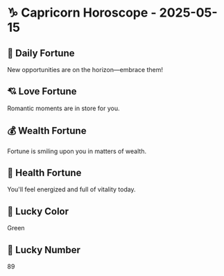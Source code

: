 # ♑ Capricorn Horoscope - 2025-05-15

## 🎯 Daily Fortune

New opportunities are on the horizon—embrace them!

## 💘 Love Fortune

Romantic moments are in store for you.

## 💰 Wealth Fortune

Fortune is smiling upon you in matters of wealth.

## 🌱 Health Fortune

You'll feel energized and full of vitality today.

## 🎨 Lucky Color

Green

## 🔢 Lucky Number

89
